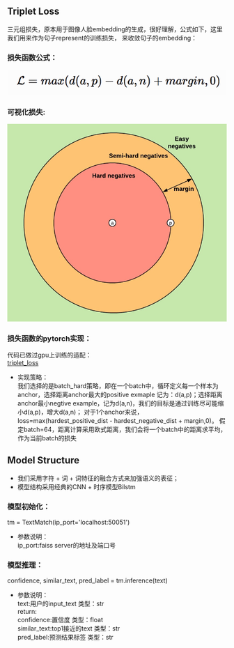 ## Triplet Loss

三元组损失，原本用于图像人脸embedding的生成，很好理解，公式如下，这里我们用来作为句子represent的训练损失，
来收敛句子的embedding：  

### 损失函数公式：
![triplet_loss](png/formula.png)

### 可视化损失:
![triplet_loss](png/triplet_loss.jpg)

### 损失函数的pytorch实现：
代码已做过gpu上训练的适配：  
[triplet_loss](model/triplet_loss.py)
- 实现策略：  
我们选择的是batch_hard策略，即在一个batch中，循环定义每一个样本为anchor，选择距离anchor最大的positive exmaple
记为：d(a,p)；选择距离anchor最小negtive example，记为d(a,n)，我们的目标是通过训练尽可能缩小d(a,p)，增大d(a,n)；
对于1个anchor来说，loss=max(hardest_positive_dist - hardest_negative_dist + margin,0)。
假定batch=64，距离计算采用欧式距离，我们会将一个batch中的距离求平均，作为当前batch的损失

## Model Structure 
- 我们采用字符 + 词 + 词特征的融合方式来加强语义的表征；
- 模型结构采用经典的CNN + 时序模型Bilstm


### 模型初始化：
tm = TextMatch(ip_port='localhost:50051')
- 参数说明：  
    ip_port:faiss server的地址及端口号
### 模型推理：
confidence, similar_text, pred_label = tm.inference(text)  
- 参数说明：  
    text:用户的input_text 类型：str  
    return:  
       confidence:置信度 类型：float  
       similar_text:top1接近的text 类型：str  
       pred_label:预测结果标签 类型：str